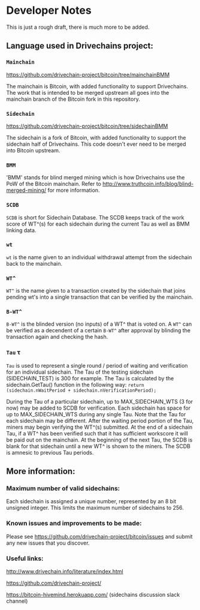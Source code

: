 # Developer Notes
This is just a rough draft, there is much more to be added.

## Language used in Drivechains project:

### `Mainchain`
https://github.com/drivechain-project/bitcoin/tree/mainchainBMM

The mainchain is Bitcoin, with added functionality to support Drivechains. The work that is intended to
be merged upstream all goes into the mainchain branch of the Bitcoin fork in this repository.

### `Sidechain`
https://github.com/drivechain-project/bitcoin/tree/sidechainBMM

The sidechain is a fork of Bitcoin, with added functionality to support the sidechain half of Drivechains.
This code doesn't ever need to be merged into Bitcoin upstream.

### `BMM`
'BMM' stands for blind merged mining which is how Drivechains use the PoW of the Bitcoin mainchain. Refer
to http://www.truthcoin.info/blog/blind-merged-mining/ for more information.

### `SCDB`
`SCDB` is short for Sidechain Database. The SCDB keeps track of the work score
of WT^(s) for each sidechain during the current Tau as well as BMM linking data.

### `wt`
`wt` is the name given to an individual withdrawal attempt from the sidechain back to the mainchain.

### `WT^`
`WT^` is the name given to a transaction created by the sidechain that joins pending wt's
into a single transaction that can be verified by the mainchain.

### `B-WT^`
`B-WT^` is the blinded version (no inputs) of a WT^ that is voted on. A `WT^` can be verified as a
decendent of a certain `B-WT^` after approval by blinding the transaction again and checking the hash.

### `Tau` &tau; 
`Tau` is used to represent a single round / period of waiting and verification for an individual sidechain.
The Tau of the testing sidechain (SIDECHAIN_TEST) is 300 for example. The Tau is calculated by the 
sidechain.GetTau() function in the following way: `return (sidechain.nWaitPeriod + sidechain.nVerificationPeriod);`

During the Tau of a particular sidechain, up to MAX_SIDECHAIN_WTS (3 for now) may be added to SCDB for verification.
Each sidechain has space for up to MAX_SIDECHAIN_WTS during any single Tau. Note that the Tau for each sidechain may
be different. After the waiting period portion of the Tau, miners may begin verifying the WT^(s) submitted. At the end
of a sidechain Tau, if a WT^ has been verified such that it has sufficient workscore it will be paid out on the mainchain.
At the beginning of the next Tau, the SCDB is blank for that sidechain until a new WT^ is shown to the miners. The SCDB 
is amnesic to previous Tau periods.

## More information:

### Maximum number of valid sidechains:
Each sidechain is assigned a unique number, represented by an 8 bit unsigned integer.
This limits the maximum number of sidechains to 256.

### Known issues and improvements to be made:
Please see https://github.com/drivechain-project/bitcoin/issues
and submit any new issues that you discover.

### Useful links:
http://www.drivechain.info/literature/index.html

https://github.com/drivechain-project/

https://bitcoin-hivemind.herokuapp.com/ (sidechains discussion slack channel)

